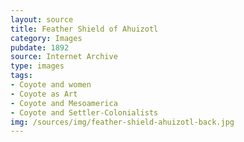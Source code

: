 ```yaml
---
layout: source
title: Feather Shield of Ahuizotl
category: Images
pubdate: 1892
source: Internet Archive
type: images
tags:
- Coyote and women 
- Coyote as Art
- Coyote and Mesoamerica
- Coyote and Settler-Colonialists
img: /sources/img/feather-shield-ahuizotl-back.jpg
---
```

